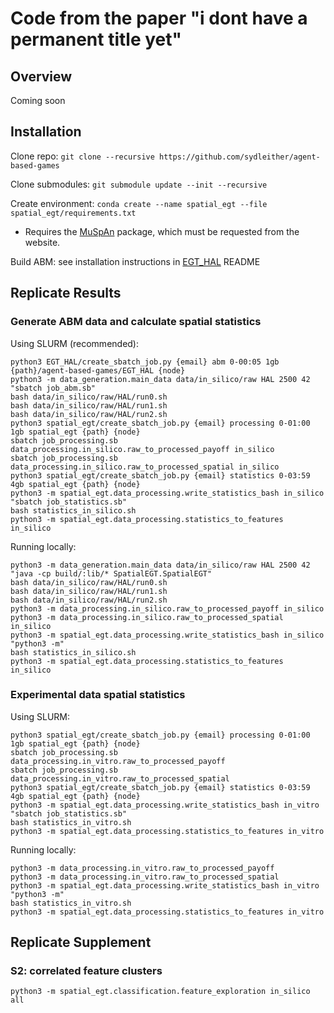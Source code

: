 # Code from the paper "i dont have a permanent title yet"

## Overview
Coming soon

## Installation
Clone repo: `git clone --recursive https://github.com/sydleither/agent-based-games`

Clone submodules: `git submodule update --init --recursive`

Create environment: `conda create --name spatial_egt --file spatial_egt/requirements.txt`
- Requires the [MuSpAn](https://www.muspan.co.uk/) package, which must be requested from the website.

Build ABM: see installation instructions in [EGT_HAL](https://github.com/sydleither/EGT_HAL) README

## Replicate Results

### Generate ABM data and calculate spatial statistics
Using SLURM (recommended):
```
python3 EGT_HAL/create_sbatch_job.py {email} abm 0-00:05 1gb {path}/agent-based-games/EGT_HAL {node}
python3 -m data_generation.main_data data/in_silico/raw HAL 2500 42 "sbatch job_abm.sb"
bash data/in_silico/raw/HAL/run0.sh
bash data/in_silico/raw/HAL/run1.sh
bash data/in_silico/raw/HAL/run2.sh
python3 spatial_egt/create_sbatch_job.py {email} processing 0-01:00 1gb spatial_egt {path} {node}
sbatch job_processing.sb data_processing.in_silico.raw_to_processed_payoff in_silico
sbatch job_processing.sb data_processing.in_silico.raw_to_processed_spatial in_silico
python3 spatial_egt/create_sbatch_job.py {email} statistics 0-03:59 4gb spatial_egt {path} {node}
python3 -m spatial_egt.data_processing.write_statistics_bash in_silico "sbatch job_statistics.sb"
bash statistics_in_silico.sh
python3 -m spatial_egt.data_processing.statistics_to_features in_silico
```

Running locally:
```
python3 -m data_generation.main_data data/in_silico/raw HAL 2500 42 "java -cp build/:lib/* SpatialEGT.SpatialEGT"
bash data/in_silico/raw/HAL/run0.sh
bash data/in_silico/raw/HAL/run1.sh
bash data/in_silico/raw/HAL/run2.sh
python3 -m data_processing.in_silico.raw_to_processed_payoff in_silico
python3 -m data_processing.in_silico.raw_to_processed_spatial in_silico
python3 -m spatial_egt.data_processing.write_statistics_bash in_silico "python3 -m"
bash statistics_in_silico.sh
python3 -m spatial_egt.data_processing.statistics_to_features in_silico
```

### Experimental data spatial statistics
Using SLURM:
```
python3 spatial_egt/create_sbatch_job.py {email} processing 0-01:00 1gb spatial_egt {path} {node}
sbatch job_processing.sb data_processing.in_vitro.raw_to_processed_payoff
sbatch job_processing.sb data_processing.in_vitro.raw_to_processed_spatial
python3 spatial_egt/create_sbatch_job.py {email} statistics 0-03:59 4gb spatial_egt {path} {node}
python3 -m spatial_egt.data_processing.write_statistics_bash in_vitro "sbatch job_statistics.sb"
bash statistics_in_vitro.sh
python3 -m spatial_egt.data_processing.statistics_to_features in_vitro
```

Running locally:
```
python3 -m data_processing.in_vitro.raw_to_processed_payoff
python3 -m data_processing.in_vitro.raw_to_processed_spatial
python3 -m spatial_egt.data_processing.write_statistics_bash in_vitro "python3 -m"
bash statistics_in_vitro.sh
python3 -m spatial_egt.data_processing.statistics_to_features in_vitro
```

## Replicate Supplement

### S2: correlated feature clusters
```
python3 -m spatial_egt.classification.feature_exploration in_silico all
```